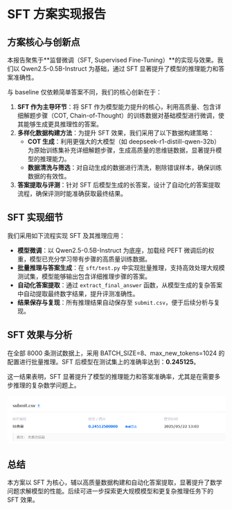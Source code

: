 # SFT 方案实现报告

## 方案核心与创新点

本报告聚焦于**监督微调（SFT, Supervised Fine-Tuning）**的实现与效果。我们以 Qwen2.5-0.5B-Instruct 为基础，通过 SFT 显著提升了模型的推理能力和答案准确性。

与 baseline 仅依赖简单答案不同，我们的核心创新在于：

1. **SFT 作为主导环节**：将 SFT 作为模型能力提升的核心，利用高质量、包含详细解题步骤（COT, Chain-of-Thought）的训练数据对基础模型进行微调，使其能够生成更具推理性的答案。
2. **多样化数据构建方法**：为提升 SFT 效果，我们采用了以下数据构建策略：
   - **COT 生成**：利用更强大的大模型（如 deepseek-r1-distill-qwen-32b）为原始训练集补充详细解题步骤，生成高质量的思维链数据，显著提升模型的推理能力。
   - **数据清洗与筛选**：对自动生成的数据进行清洗，剔除错误样本，确保训练数据的有效性。
3. **答案提取与评测**：针对 SFT 后模型生成的长答案，设计了自动化的答案提取流程，确保评测时能准确获取最终结果。

## SFT 实现细节

我们采用如下流程实现 SFT 及其推理应用：

* **模型微调**：以 Qwen2.5-0.5B-Instruct 为底座，加载经 PEFT 微调后的权重，模型已充分学习带有步骤的高质量训练数据。
* **批量推理与答案生成**：在 `sft/test.py` 中实现批量推理，支持高效处理大规模测试集，模型能够输出包含详细推理步骤的答案。
* **自动化答案提取**：通过 `extract_final_answer` 函数，从模型生成的复杂答案中自动提取最终数字结果，提升评测准确性。
* **结果保存与复现**：所有推理结果自动保存至 `submit.csv`，便于后续分析与复现。

## SFT 效果与分析

在全部 8000 条测试数据上，采用 BATCH_SIZE=8、max_new_tokens=1024 的配置进行批量推理。SFT 后模型在测试集上的准确率达到：**0.245125**。

这一结果表明，SFT 显著提升了模型的推理能力和答案准确率，尤其是在需要多步推理的复杂数学问题上。

![1747890512492](image/1747890512492.png)

## 总结

本方案以 SFT 为核心，辅以高质量数据构建和自动化答案提取，显著提升了数学问题求解模型的性能。后续可进一步探索更大规模模型和更复杂推理任务下的 SFT 效果。
